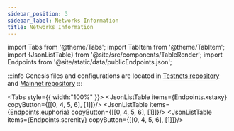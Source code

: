 ```yaml
---
sidebar_position: 3
sidebar_label: Networks Information
title: Networks Information
---
```

import Tabs from '@theme/Tabs';
import TabItem from '@theme/TabItem';
import {JsonListTable} from '@site/src/components/TableRender';
import Endpoints from '@site/static/data/publicEndpoints.json';

:::info
Genesis files and configurations are located in [Testnets repository](https://github.com/aura-nw/testnets) and [Mainnet repository](https://github.com/aura-nw/mainnet-artifacts)
:::

<Tabs style={{ width:"100%" }}>
  <TabItem value="mainnet" label="Mainnet" default>
    <JsonListTable items={Endpoints.xstaxy} copyButton={[[0, 4, 5, 6], [1]]}/>
  </TabItem>
  <TabItem value="euphoria" label="Euphoria">
    <JsonListTable items={Endpoints.euphoria} copyButton={[[0, 4, 5, 6], [1]]}/>
  </TabItem>
  <TabItem value="serenity" label="Serenity">
    <JsonListTable items={Endpoints.serenity} copyButton={[[0, 4, 5, 6], [1]]}/>
  </TabItem>
</Tabs>
